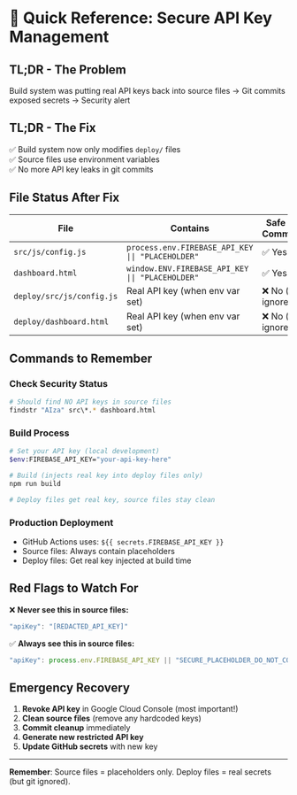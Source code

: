 # 🔧 Quick Reference: Secure API Key Management

## TL;DR - The Problem
Build system was putting real API keys back into source files → Git commits exposed secrets → Security alert

## TL;DR - The Fix  
✅ Build system now only modifies `deploy/` files  
✅ Source files use environment variables  
✅ No more API key leaks in git commits

## File Status After Fix

| File | Contains | Safe to Commit? |
|------|----------|----------------|
| `src/js/config.js` | `process.env.FIREBASE_API_KEY \|\| "PLACEHOLDER"` | ✅ Yes |
| `dashboard.html` | `window.ENV.FIREBASE_API_KEY \|\| "PLACEHOLDER"` | ✅ Yes |
| `deploy/src/js/config.js` | Real API key (when env var set) | ❌ No (git ignored) |
| `deploy/dashboard.html` | Real API key (when env var set) | ❌ No (git ignored) |

## Commands to Remember

### Check Security Status
```bash
# Should find NO API keys in source files
findstr "AIza" src\*.* dashboard.html
```

### Build Process
```bash
# Set your API key (local development)
$env:FIREBASE_API_KEY="your-api-key-here"

# Build (injects real key into deploy files only)
npm run build

# Deploy files get real key, source files stay clean
```

### Production Deployment
- GitHub Actions uses: `${{ secrets.FIREBASE_API_KEY }}`
- Source files: Always contain placeholders
- Deploy files: Get real key injected at build time

## Red Flags to Watch For

❌ **Never see this in source files:**
```javascript
"apiKey": "[REDACTED_API_KEY]"
```

✅ **Always see this in source files:**
```javascript
"apiKey": process.env.FIREBASE_API_KEY || "SECURE_PLACEHOLDER_DO_NOT_COMMIT_REAL_KEY"
```

## Emergency Recovery
1. **Revoke API key** in Google Cloud Console (most important!)
2. **Clean source files** (remove any hardcoded keys)
3. **Commit cleanup** immediately
4. **Generate new restricted API key**
5. **Update GitHub secrets** with new key

---
**Remember**: Source files = placeholders only. Deploy files = real secrets (but git ignored).